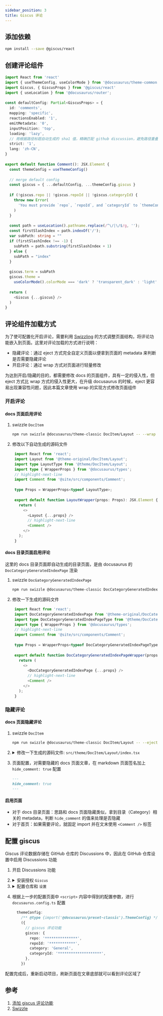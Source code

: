 ```yaml
---
sidebar_position: 3
title: Giscus 评论
---
```


## 添加依赖

```bash npm2yarn
npm install --save @giscus/react
```

## 创建评论组件

```ts title="src/components/Comment.tsx"
import React from 'react'
import { useThemeConfig, useColorMode } from '@docusaurus/theme-common'
import Giscus, { GiscusProps } from '@giscus/react'
import { useLocation } from '@docusaurus/router';

const defaultConfig: Partial<GiscusProps> = {
  id: 'comments',
  mapping: 'specific',
  reactionsEnabled: '1',
  emitMetadata: '0',
  inputPosition: 'top',
  loading: 'lazy',
  // 用根据路径标题自动生成的 sha1 值，精确匹配 github discussion，避免路径重叠（比如父和子路径）时评论加载串了
  strict: '1',
  lang: 'zh-CN',
}

export default function Comment(): JSX.Element {
  const themeConfig = useThemeConfig()

  // merge default config
  const giscus = { ...defaultConfig, ...themeConfig.giscus }

  if (!giscus.repo || !giscus.repoId || !giscus.categoryId) {
    throw new Error(
      'You must provide `repo`, `repoId`, and `categoryId` to `themeConfig.giscus`.',
    )
  }

  const path = useLocation().pathname.replace(/^\/|\/$/g, '');
  const firstSlashIndex = path.indexOf('/');
  var subPath: string = ""
  if (firstSlashIndex !== -1) {
    subPath = path.substring(firstSlashIndex + 1)
  } else {
    subPath = "index"
  }

  giscus.term = subPath
  giscus.theme =
    useColorMode().colorMode === 'dark' ? 'transparent_dark' : 'light'

  return (
    <Giscus {...giscus} />
  )
}
```

## 评论组件加载方式

为了使可配置化开启评论，需要利用 [Swizzling](https://docusaurus.io/docs/swizzling) 的方式调整页面结构，将评论功能嵌入到页面。这里对评论加载的方式进行说明：

- 隐藏评论：通过 eject 方式完全自定义页面以便拿到页面的 metadata 来判断是否需要隐藏评论
- 开启评论：通过 wrap 方式对页面进行轻量修改

为达到开启/隐藏的目的，都需要修改 docs 的页面组件，具有一定的侵入性，但 eject 方式比 wrap 方式的侵入性更大，在升级 docusaurus 的时候，eject 更容易出现兼容性问题，因此本篇文章使用 wrap 的实现方式修改页面组件

### 开启评论

#### docs 页面启用评论

1. swizzle `DocItem`

   ```bash npm2yarn
   npm run swizzle @docusaurus/theme-classic DocItem/Layout -- --wrap --typescript
   ```

2. 修改以下自动生成的源码文件

   ```ts title="src/theme/DocItem/Layout/index.tsx"
    import React from 'react';
    import Layout from '@theme-original/DocItem/Layout';
    import type LayoutType from '@theme/DocItem/Layout';
    import type { WrapperProps } from '@docusaurus/types';
    // highlight-next-line
    import Comment from '@site/src/components/Comment';

    type Props = WrapperProps<typeof LayoutType>;

    export default function LayoutWrapper(props: Props): JSX.Element {
      return (
        <>
          <Layout {...props} />
          // highlight-next-line
          <Comment />
        </>
      );
    }
   ```

#### docs 目录页面启用评论

这里的 docs 目录页面即自动生成的目录页面，是由 docusaurus 的 `DocCategoryGeneratedIndexPage` 渲染

1. swizzle `DocGategoryGeneratedIndexPage`

   ```bash npm2yarn
   npm run swizzle @docusaurus/theme-classic DocCategoryGeneratedIndexPage -- --wrap --typescript
   ```

2. 修改一下生成的源码文件

   ```ts title="src/theme/DocCategoryGeneratedIndexPage/index.tsx"
    import React from 'react';
    import DocCategoryGeneratedIndexPage from '@theme-original/DocCategoryGeneratedIndexPage';
    import type DocCategoryGeneratedIndexPageType from '@theme/DocCategoryGeneratedIndexPage';
    import type { WrapperProps } from '@docusaurus/types';
    // highlight-next-line
    import Comment from '@site/src/components/Comment';

    type Props = WrapperProps<typeof DocCategoryGeneratedIndexPageType>;

    export default function DocCategoryGeneratedIndexPageWrapper(props: Props): JSX.Element {
      return (
        <>
          <DocCategoryGeneratedIndexPage {...props} />
          // highlight-next-line
          <Comment />
        </>
      );
    }
   ```

### 隐藏评论

#### docs 页面隐藏评论

1. swizzle `DocItem`

   ```bash npm2yarn
   npm run swizzle @docusaurus/theme-classic DocItem/Layout -- --eject --typescript
   ```

2. <details>
    <summary>修改一下生成的源码文件: <code>src/theme/DocItem/Layout/index.tsx</code></summary>

    ```ts title="src/theme/DocItem/Layout/index.tsx"
      import React from 'react';
      import clsx from 'clsx';
      import { useWindowSize } from '@docusaurus/theme-common';
      import { useDoc } from '@docusaurus/theme-common/internal';
      import DocItemPaginator from '@theme/DocItem/Paginator';
      import DocVersionBanner from '@theme/DocVersionBanner';
      import DocVersionBadge from '@theme/DocVersionBadge';
      import DocItemFooter from '@theme/DocItem/Footer';
      import DocItemTOCMobile from '@theme/DocItem/TOC/Mobile';
      import DocItemTOCDesktop from '@theme/DocItem/TOC/Desktop';
      import DocItemContent from '@theme/DocItem/Content';
      import DocBreadcrumbs from '@theme/DocBreadcrumbs';
      import Unlisted from '@theme/Unlisted';
      import type { Props } from '@theme/DocItem/Layout';

      import styles from './styles.module.css';
      // highlight-next-line
      import Comment from '../../../components/Comment';

      /**
      * Decide if the toc should be rendered, on mobile or desktop viewports
      */
      function useDocTOC() {
        const { frontMatter, toc } = useDoc();
        const windowSize = useWindowSize();

        const hidden = frontMatter.hide_table_of_contents;
        const canRender = !hidden && toc.length > 0;

        const mobile = canRender ? <DocItemTOCMobile /> : undefined;

        const desktop =
          canRender && (windowSize === 'desktop' || windowSize === 'ssr') ? (
            <DocItemTOCDesktop />
          ) : undefined;

        return {
          hidden,
          mobile,
          desktop,
        };
      }

      export default function DocItemLayout({ children }: Props): JSX.Element {
        const docTOC = useDocTOC();
        // highlight-start
        const { frontMatter } = useDoc();
        const { hide_comment: hideComment } = frontMatter;
        // highlight-end
        const {
          metadata: { unlisted },
        } = useDoc();
        return (
          <div className="row">
            <div className={clsx('col', !docTOC.hidden && styles.docItemCol)}>
              {unlisted && <Unlisted />}
              <DocVersionBanner />
              <div className={styles.docItemContainer}>
                <article>
                  <DocBreadcrumbs />
                  <DocVersionBadge />
                  {docTOC.mobile}
                  <DocItemContent>{children}</DocItemContent>
                  <DocItemFooter />
                </article>
                <DocItemPaginator />
              </div>
              // highlight-next-line
              {!hideComment && <Comment />}
            </div>
            {docTOC.desktop && <div className="col col--3">{docTOC.desktop}</div>}
          </div>
        );
      }
    ```

    </details>

3. 页面配置，对需要隐藏的 docs 页面文章，在 markdown 页面签名加上 `hide_comment: true` 配置

   ```md title="intro.md"
   ---
   hide_comment: true
   ---
   ```

#### 启用页面

- 对于 docs 目录页面：思路和 docs 页面隐藏类似，拿到目录（Category）相关的 metadata，判断 `hide_comment` 的值来处理是否隐藏
- 对于首页：如果需要评论，就固定 import 并在文末使用 `<Comment />` 标签

## 配置 giscus

Giscus 评论数据存储在 GitHub 仓库的 Discussions 中，因此在 GitHub 仓库设置中启用 Discussions 功能

1. 开启 Discussions 功能
2. <details>
    <summary>安装授权 <code>Giscus</code></summary>
   - 打开：https://github.com/apps/giscus
   - 根据自己的需要选择, 这里我只授权指定的仓库

   ![giscus-install](giscus-install.png)
    </details>

3. <details>
    <summary>配置仓库和 <code>设置</code></summary>

    ![giscus-conf](giscus-conf.png)

    </details>

4. 根据上一步的配置页面中 `<script>` 内容中得到的配置参数，进行 `docusaurus.config.ts` 配置

    ```ts title="docusaurus.config.ts"
      themeConfig:
        /** @type {import('@docusaurus/preset-classic').ThemeConfig} */
        ({
          // giscus 评论功能
          giscus: {
            repo: '***************',
            repoId: '************',
            category: 'General',
            categoryId: '********************',
          },
        })
    ```

配置完成后，重新启动项目，刷新页面在文章底部就可以看到评论区域了

## 参考

1. [添加 giscus 评论功能](https://imroc.cc/note/docusaurus/giscus)
2. [Swizzle](https://docusaurus.io/zh-CN/docs/swizzling#wrapping)
